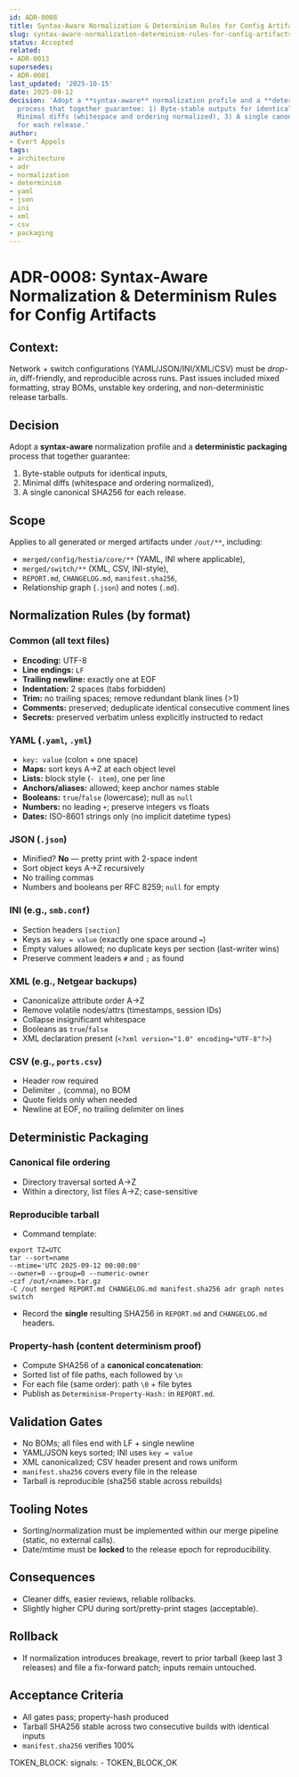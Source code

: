 ```yaml
---
id: ADR-0008
title: Syntax-Aware Normalization & Determinism Rules for Config Artifacts
slug: syntax-aware-normalization-determinism-rules-for-config-artifacts
status: Accepted
related:
- ADR-0013
supersedes:
- ADR-0001
last_updated: '2025-10-15'
date: 2025-09-12
decision: 'Adopt a **syntax-aware** normalization profile and a **deterministic packaging**
  process that together guarantee: 1) Byte-stable outputs for identical inputs, 2)
  Minimal diffs (whitespace and ordering normalized), 3) A single canonical SHA256
  for each release.'
author:
- Evert Appels
tags:
- architecture
- adr
- normalization
- determinism
- yaml
- json
- ini
- xml
- csv
- packaging
---
```


# ADR-0008: Syntax-Aware Normalization & Determinism Rules for Config Artifacts

## Context:

Network + switch configurations (YAML/JSON/INI/XML/CSV) must be _drop-in_, diff-friendly, and reproducible across runs. Past issues included mixed formatting, stray BOMs, unstable key ordering, and non-deterministic release tarballs.

## Decision

Adopt a **syntax-aware** normalization profile and a **deterministic packaging** process that together guarantee:

1. Byte-stable outputs for identical inputs,
2. Minimal diffs (whitespace and ordering normalized),
3. A single canonical SHA256 for each release.

## Scope

Applies to all generated or merged artifacts under `/out/**`, including:

- `merged/config/hestia/core/**` (YAML, INI where applicable),
- `merged/switch/**` (XML, CSV, INI-style),
- `REPORT.md`, `CHANGELOG.md`, `manifest.sha256`,
- Relationship graph (`.json`) and notes (`.md`).

## Normalization Rules (by format)

### Common (all text files)

- **Encoding:** UTF-8
- **Line endings:** `LF`
- **Trailing newline:** exactly one at EOF
- **Indentation:** 2 spaces (tabs forbidden)
- **Trim:** no trailing spaces; remove redundant blank lines (>1)
- **Comments:** preserved; deduplicate identical consecutive comment lines
- **Secrets:** preserved verbatim unless explicitly instructed to redact

### YAML (`.yaml`, `.yml`)

- `key: value` (colon + one space)
- **Maps:** sort keys A→Z at each object level
- **Lists:** block style (`- item`), one per line
- **Anchors/aliases:** allowed; keep anchor names stable
- **Booleans:** `true`/`false` (lowercase); null as `null`
- **Numbers:** no leading `+`; preserve integers vs floats
- **Dates:** ISO-8601 strings only (no implicit datetime types)

### JSON (`.json`)

- Minified? **No** — pretty print with 2-space indent
- Sort object keys A→Z recursively
- No trailing commas
- Numbers and booleans per RFC 8259; `null` for empty

### INI (e.g., `smb.conf`)

- Section headers `[section]`
- Keys as `key = value` (exactly one space around `=`)
- Empty values allowed; no duplicate keys per section (last-writer wins)
- Preserve comment leaders `#` and `;` as found

### XML (e.g., Netgear backups)

- Canonicalize attribute order A→Z
- Remove volatile nodes/attrs (timestamps, session IDs)
- Collapse insignificant whitespace
- Booleans as `true`/`false`
- XML declaration present (`<?xml version="1.0" encoding="UTF-8"?>`)

### CSV (e.g., `ports.csv`)

- Header row required
- Delimiter `,` (comma), no BOM
- Quote fields only when needed
- Newline at EOF, no trailing delimiter on lines

## Deterministic Packaging

### Canonical file ordering

- Directory traversal sorted A→Z
- Within a directory, list files A→Z; case-sensitive

### Reproducible tarball

- Command template:

```
export TZ=UTC
tar --sort=name
--mtime='UTC 2025-09-12 00:00:00'
--owner=0 --group=0 --numeric-owner
-czf /out/<name>.tar.gz
-C /out merged REPORT.md CHANGELOG.md manifest.sha256 adr graph notes switch
```

- Record the **single** resulting SHA256 in `REPORT.md` and `CHANGELOG.md` headers.

### Property-hash (content determinism proof)

- Compute SHA256 of a **canonical concatenation**:
- Sorted list of file paths, each followed by `\n`
- For each file (same order): path `\0` + file bytes
- Publish as `Determinism-Property-Hash:` in `REPORT.md`.

## Validation Gates

- No BOMs; all files end with LF + single newline
- YAML/JSON keys sorted; INI uses `key = value`
- XML canonicalized; CSV header present and rows uniform
- `manifest.sha256` covers every file in the release
- Tarball is reproducible (sha256 stable across rebuilds)

## Tooling Notes

- Sorting/normalization must be implemented within our merge pipeline (static, no external calls).
- Date/mtime must be **locked** to the release epoch for reproducibility.

## Consequences

- Cleaner diffs, easier reviews, reliable rollbacks.
- Slightly higher CPU during sort/pretty-print stages (acceptable).

## Rollback

- If normalization introduces breakage, revert to prior tarball (keep last 3 releases) and file a fix-forward patch; inputs remain untouched.

## Acceptance Criteria

- All gates pass; property-hash produced
- Tarball SHA256 stable across two consecutive builds with identical inputs
- `manifest.sha256` verifies 100%

TOKEN_BLOCK:
signals: - TOKEN_BLOCK_OK
